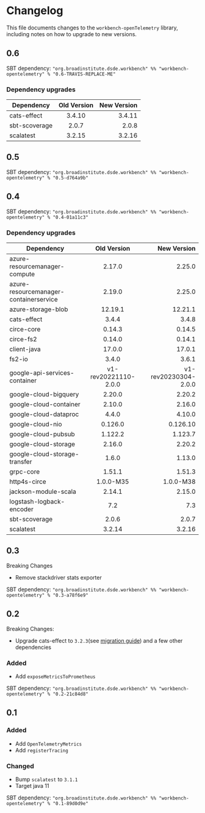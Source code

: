 # Changelog

This file documents changes to the `workbench-openTelemetry` library, including notes on how to upgrade to new versions.

## 0.6

SBT dependency: `"org.broadinstitute.dsde.workbench" %% "workbench-opentelemetry" % "0.6-TRAVIS-REPLACE-ME"`

### Dependency upgrades
| Dependency   |     Old Version      |          New Version |
|----------|:--------------------:|---------------------:|
| cats-effect |        3.4.10        |               3.4.11 |
| sbt-scoverage                          |    2.0.7    |       2.0.8 |
| scalatest                              |   3.2.15    |      3.2.16 |

## 0.5

SBT dependency: `"org.broadinstitute.dsde.workbench" %% "workbench-opentelemetry" % "0.5-d764a9b"`

## 0.4

SBT dependency: `"org.broadinstitute.dsde.workbench" %% "workbench-opentelemetry" % "0.4-01a11c3"`

### Dependency upgrades
| Dependency   |      Old Version      |  New Version |
|----------|:-------------:|------:|
| azure-resourcemanager-compute |  2.17.0 | 2.25.0 |
| azure-resourcemanager-containerservice |  2.19.0 | 2.25.0 |
| azure-storage-blob |  12.19.1 | 12.21.1 |
| cats-effect |  3.4.4 | 3.4.8 |
| circe-core |  0.14.3 | 0.14.5 |
| circe-fs2 |  0.14.0 | 0.14.1 |
| client-java |  17.0.0 | 17.0.1 |
| fs2-io |  3.4.0 | 3.6.1 |
| google-api-services-container |  v1-rev20221110-2.0.0 | v1-rev20230304-2.0.0 |
| google-cloud-bigquery |  2.20.0 | 2.20.2 |
| google-cloud-container |  2.10.0 | 2.16.0 |
| google-cloud-dataproc |  4.4.0 | 4.10.0 |
| google-cloud-nio |  0.126.0 | 0.126.10 |
| google-cloud-pubsub |  1.122.2 | 1.123.7 |
| google-cloud-storage |  2.16.0 | 2.20.2 |
| google-cloud-storage-transfer |  1.6.0 | 1.13.0 |
| grpc-core |  1.51.1 | 1.51.3 |
| http4s-circe |  1.0.0-M35 | 1.0.0-M38 |
| jackson-module-scala |  2.14.1 | 2.15.0 |
| logstash-logback-encoder |  7.2 | 7.3 |
| sbt-scoverage |  2.0.6 | 2.0.7 |
| scalatest |  3.2.14 | 3.2.16 |

## 0.3
Breaking Changes

- Remove stackdriver stats exporter

SBT dependency: `"org.broadinstitute.dsde.workbench" %% "workbench-opentelemetry" % "0.3-a78f6e9"`

## 0.2
Breaking Changes:
- Upgrade cats-effect to `3.2.3`(see [migration guide](https://typelevel.org/cats-effect/docs/migration-guide#run-the-scalafix-migration)) and a few other dependencies

### Added
- Add `exposeMetricsToPrometheus`

SBT dependency: `"org.broadinstitute.dsde.workbench" %% "workbench-opentelemetry" % "0.2-21c84d8"`

## 0.1

### Added
- Add `OpenTelemetryMetrics`
- Add `registerTracing`

### Changed
- Bump `scalatest` to `3.1.1`
- Target java 11

SBT dependency: `"org.broadinstitute.dsde.workbench" %% "workbench-opentelemetry" % "0.1-89d0d9e"`
